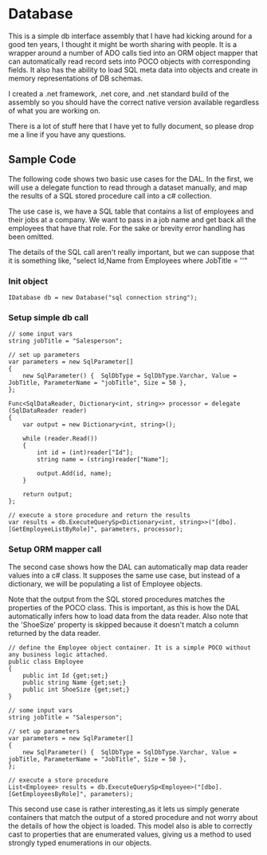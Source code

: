 # Database
This is a simple db interface assembly that I have had kicking around for a good ten 
years, I thought it might be worth sharing with people. It is a wrapper around a number
of ADO calls tied into an ORM object mapper that can automatically read record sets into
POCO objects with corresponding fields. It also has the ability to load SQL meta data into
objects and create in memory representations of DB schemas.

I created a .net framework, .net core, and .net standard build of the assembly so
you should have the correct native version available regardless of what you are working
on.

There is a lot of stuff here that I have yet to fully document, so please drop me a line
 if you have any questions. 

## Sample Code

The following code shows two basic use cases for the DAL. In the first, we will use a delegate function to 
read through a dataset manually, and map the results of a SQL stored procedure call into a c# collection.

The use case is, we have a SQL table that contains a list of employees and their jobs at a company. We
want to pass in a job name and get back all the employees that have that role. For the sake or brevity
error handling has been omitted.

The details of the SQL call aren't really important, but we can suppose that it is something like, "select Id,Name from Employees where JobTitle = '<parameter>'"

### Init object 

```
IDatabase db = new Database("sql connection string");
```

### Setup simple db call

```
// some input vars
string jobTitle = "Salesperson";

// set up parameters
var parameters = new SqlParameter[]
{
    new SqlParameter() {  SqlDbType = SqlDbType.Varchar, Value = JobTitle, ParameterName = "jobTitle", Size = 50 },	
};

Func<SqlDataReader, Dictionary<int, string>> processor = delegate (SqlDataReader reader)
{
    var output = new Dictionary<int, string>();

    while (reader.Read())
    {
        int id = (int)reader["Id"];
        string name = (string)reader["Name"];

        output.Add(id, name);
    }

    return output;
};

// execute a store procedure and return the results
var results = db.ExecuteQuerySp<Dictionary<int, string>>("[dbo].[GetEmployeeListByRole]", parameters, processor);
```

### Setup ORM mapper call

The second case shows how the DAL can automatically map data reader values into a c# class. It supposes the
same use case, but instead of a dictionary, we will be populating a list of Employee objects.

Note that the output from the SQL stored procedures matches the properties of the POCO class. This is 
important, as this is how the DAL automatically infers how to load data from the data reader. Also note
that the 'ShoeSize' property is skipped because it doesn't match a column returned by the data reader.

```
// define the Employee object container. It is a simple POCO without any business logic attached.
public class Employee
{
	public int Id {get;set;}
	public string Name {get;set;}	
	public int ShoeSize {get;set;}
}

// some input vars
string jobTitle = "Salesperson";

// set up parameters
var parameters = new SqlParameter[]
{
    new SqlParameter() {  SqlDbType = SqlDbType.Varchar, Value = jobTitle, ParameterName = "JobTitle", Size = 50 },	
};

// execute a store procedure
List<Employee> results = db.ExecuteQuerySp<Employee>("[dbo].[GetEmployeesByRole]", parameters);
```

This second use case is rather interesting,as it lets us simply generate containers that match the output of a stored 
procedure and not worry about the details of how the object is loaded. This model also is able to correctly cast 
to properties that are enumerated values, giving us a method to used strongly typed enumerations in our objects.
